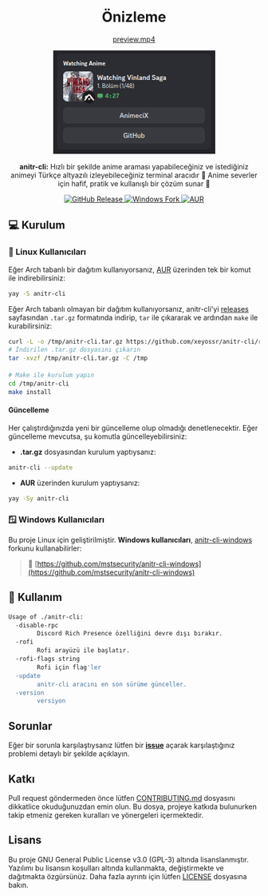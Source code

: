 <div align="center">
  <h1>Önizleme</h1>

  [preview.mp4](https://github.com/user-attachments/assets/199d940e-14c6-468c-9120-496185ab2217)

  ![Discord RPC](.github/discord_rpc1.png)

  **anitr-cli:** Hızlı bir şekilde anime araması yapabileceğiniz ve istediğiniz animeyi Türkçe altyazılı izleyebileceğiniz terminal aracıdır 💫 Anime severler için hafif, pratik ve kullanışlı bir çözüm sunar 🚀

  <p>
    <a href="https://github.com/xeyossr/anitr-cli/releases">
      <img src="https://img.shields.io/github/v/release/xeyossr/anitr-cli?style=for-the-badge&include_prereleases&label=GitHub%20Release" alt="GitHub Release">
    </a>
    <a href="https://github.com/mstsecurity/anitr-cli-windows">
      <img src="https://img.shields.io/github/v/release/mstsecurity/anitr-cli-windows?include_prereleases&display_name=release&label=Windows%20Fork&style=for-the-badge" alt="Windows Fork">
    </a>
    <a href="https://aur.archlinux.org/packages/anitr-cli">
      <img src="https://img.shields.io/aur/version/anitr-cli?style=for-the-badge" alt="AUR">
    </a>
  </p>
</div>

## 💻 Kurulum

### 🐧 Linux Kullanıcıları

Eğer Arch tabanlı bir dağıtım kullanıyorsanız, [AUR](https://aur.archlinux.org/packages/anitr-cli) üzerinden tek bir komut ile indirebilirsiniz:

```bash
yay -S anitr-cli
```

Eğer Arch tabanlı olmayan bir dağıtım kullanıyorsanız, anitr-cli'yi [releases](https://github.com/xeyossr/anitr-cli/releases) sayfasından `.tar.gz` formatında indirip, `tar` ile çıkararak ve ardından `make` ile kurabilirsiniz:

```bash
curl -L -o /tmp/anitr-cli.tar.gz https://github.com/xeyossr/anitr-cli/releases/latest/download/anitr-cli.tar.gz
# İndirilen .tar.gz dosyasını çıkarın
tar -xvzf /tmp/anitr-cli.tar.gz -C /tmp

# Make ile kurulum yapın
cd /tmp/anitr-cli
make install
```

#### Güncelleme

Her çalıştırdığınızda yeni bir güncelleme olup olmadığı denetlenecektir. Eğer güncelleme mevcutsa, şu komutla güncelleyebilirsiniz:

- **.tar.gz** dosyasından kurulum yaptıysanız:
```bash
anitr-cli --update
```

- **AUR** üzerinden kurulum yaptıysanız:
```bash
yay -Sy anitr-cli
```


### 🪟 Windows Kullanıcıları

Bu proje Linux için geliştirilmiştir. **Windows kullanıcıları**, [anitr-cli-windows](https://github.com/mstsecurity/anitr-cli-windows) forkunu kullanabilirler:

> 🔗 [https://github.com/mstsecurity/anitr-cli-windows](https://github.com/mstsecurity/anitr-cli-windows)

## 👾 Kullanım

```bash
Usage of ./anitr-cli:
  -disable-rpc
    	Discord Rich Presence özelliğini devre dışı bırakır.
  -rofi
    	Rofi arayüzü ile başlatır.
  -rofi-flags string
    	Rofi için flag'ler
  -update
    	anitr-cli aracını en son sürüme günceller.
  -version
    	versiyon
```

## Sorunlar

Eğer bir sorunla karşılaştıysanız lütfen bir [**issue**](https://github.com/xeyossr/anitr-cli/issue) açarak karşılaştığınız problemi detaylı bir şekilde açıklayın.

## Katkı

Pull request göndermeden önce lütfen [CONTRIBUTING.md](CONTRIBUTING.md) dosyasını dikkatlice okuduğunuzdan emin olun. Bu dosya, projeye katkıda bulunurken takip etmeniz gereken kuralları ve yönergeleri içermektedir.

## Lisans

Bu proje GNU General Public License v3.0 (GPL-3) altında lisanslanmıştır. Yazılımı bu lisansın koşulları altında kullanmakta, değiştirmekte ve dağıtmakta özgürsünüz. Daha fazla ayrıntı için lütfen [LICENSE](LICENSE) dosyasına bakın.
